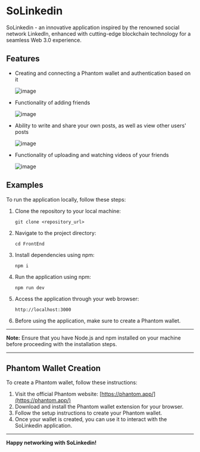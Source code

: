 # SoLinkedin

SoLinkedin - an innovative application inspired by the renowned social network LinkedIn, enhanced with cutting-edge blockchain technology for a seamless Web 3.0 experience.

## Features
- Creating and connecting a Phantom wallet and authentication based on it
  
  ![image](https://github.com/highxshell/bc2-project/assets/143025643/5a514a38-9bc2-483e-bc57-884ad57f8724)
- Functionality of adding friends

  ![image](https://github.com/highxshell/bc2-project/assets/143025643/a3adcb9a-f26d-4ab5-b7fd-b7070117fed3)
- Ability to write and share your own posts, as well as view other users' posts

  ![image](https://github.com/highxshell/bc2-project/assets/143025643/0b724d1f-7ba6-4b18-9559-5e5e2be5263e)

- Functionality of uploading and watching videos of your friends

  ![image](https://github.com/highxshell/bc2-project/assets/143025643/28c127a4-3406-49ea-9cb1-3e07b5713102)

 ## Examples
To run the application locally, follow these steps:

1. Clone the repository to your local machine:

    ```
    git clone <repository_url>
    ```

2. Navigate to the project directory:

    ```
    cd FrontEnd
    ```

3. Install dependencies using npm:

    ```
    npm i
    ```

4. Run the application using npm:

    ```
    npm run dev
    ```

5. Access the application through your web browser:

    ```
    http://localhost:3000
    ```

6. Before using the application, make sure to create a Phantom wallet.

---

**Note:** Ensure that you have Node.js and npm installed on your machine before proceeding with the installation steps.

---

## Phantom Wallet Creation

To create a Phantom wallet, follow these instructions:

1. Visit the official Phantom website: [https://phantom.app/](https://phantom.app/)
2. Download and install the Phantom wallet extension for your browser.
3. Follow the setup instructions to create your Phantom wallet.
4. Once your wallet is created, you can use it to interact with the SoLinkedin application.

---

**Happy networking with SoLinkedin!**

